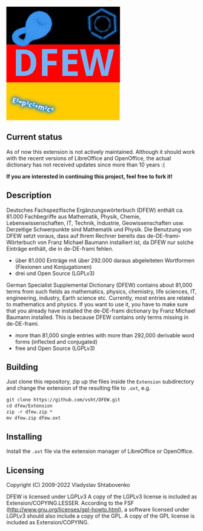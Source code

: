 ![DFEW_150](logo.jpg)

## Current status

As of now this extension is not actively maintained. Although it should work with the recent versions of LibreOffice and OpenOffice, the actual dictionary has not received updates since more than 10 years :(

__If you are interested in continuing this project, feel free to fork it!__

## Description
Deutsches Fachspezifische Ergänzungswörterbuch (DFEW) enthält ca. 81.000 Fachbegriffe aus Mathematik, Physik, Chemie, Lebenswissenschaften, IT, Technik, Industrie, Geowissenschaften usw. Derzeitige Schwerpunkte sind Mathematik und Physik. Die Benutzung von DFEW setzt voraus, dass auf Ihrem Rechner bereits das de-DE-frami-Wörterbuch von Franz Michael Baumann installiert ist, da DFEW nur solche Einträge enthält, die in de-DE-frami fehlen.

 - über 81.000 Einträge mit über 292.000 daraus abgeleiteten Wortformen (Flexionen und Konjugationen)
 - drei und Open Source (LGPLv3)


German Specialist Supplemental Dictionary (DFEW) contains about 81,000 terms from such fields as mathematics, physics, chemistry, life sciences, IT, engineering, industry, Earth science etc. Currently, most entries are related to mathematics and physics. If you want to use it, you have to make sure that you already have installed the de-DE-frami dictionary by Franz Michael Baumann installed. This is because DFEW contains only terms missing in de-DE-frami.

 - more than 81,000 single entries with more than 292,000 derivable word forms (inflected and conjugated)
 - free and Open Source (LGPLv3)

## Building

Just clone this repository, zip up the files inside the `Extension` subdirectory and change the extension of the resulting file to `.oxt`, e.g.

```
git clone https://github.com/vsht/DFEW.git
cd dfew/Extension
zip -r dfew.zip *
mv dfew.zip dfew.oxt
```
## Installing

Install the `.oxt` file via the extension manager of LibreOffice or OpenOffice.


## Licensing 
Copyright (C) 2009-2022 Vladyslav Shtabovenko

DFEW is licensed under LGPLv3
A copy of the LGPLv3 license is included as Extension/COPYING.LESSER. According to the FSF (http://www.gnu.org/licenses/gpl-howto.html), a software licensed under LGPLv3 should also include a copy of the GPL.
A copy of the GPL license is included as Extension/COPYING.
